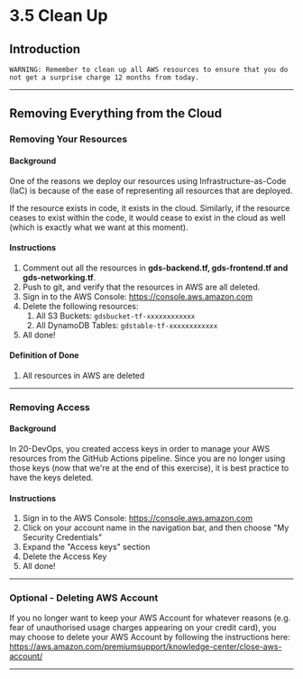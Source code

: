 # 3.5 Clean Up

## Introduction

```
WARNING: Remember to clean up all AWS resources to ensure that you do not get a surprise charge 12 months from today.
```

---

## Removing Everything from the Cloud

### Removing Your Resources

#### Background

One of the reasons we deploy our resources using Infrastructure-as-Code (IaC) is because of the ease of representing all resources that are deployed.

If the resource exists in code, it exists in the cloud. Similarly, if the resource ceases to exist within the code, it would cease to exist in the cloud as well (which is exactly what we want at this moment).

#### Instructions

1. Comment out all the resources in **gds-backend.tf, gds-frontend.tf and gds-networking.tf**.
2. Push to git, and verify that the resources in AWS are all deleted.
3. Sign in to the AWS Console: https://console.aws.amazon.com
4. Delete the following resources:
   1. All S3 Buckets: `gdsbucket-tf-xxxxxxxxxxxx`
   2. All DynamoDB Tables: `gdstable-tf-xxxxxxxxxxxx`
5. All done!

#### Definition of Done

1. All resources in AWS are deleted

---

### Removing Access

#### Background

In 20-DevOps, you created access keys in order to manage your AWS resources from the GitHub Actions pipeline. Since you are no longer using those keys (now that we're at the end of this exercise), it is best practice to have the keys deleted.

#### Instructions

1. Sign in to the AWS Console: https://console.aws.amazon.com
2. Click on your account name in the navigation bar, and then choose "My Security Credentials"
3. Expand the "Access keys" section
4. Delete the Access Key
5. All done!

---

### Optional - Deleting AWS Account

If you no longer want to keep your AWS Account for whatever reasons (e.g. fear of unauthorised usage charges appearing on your credit card), you may choose to delete your AWS Account by following the instructions here: https://aws.amazon.com/premiumsupport/knowledge-center/close-aws-account/

---